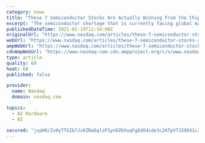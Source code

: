 ```yaml
---
category: news
title: "These 7 Semiconductor Stocks Are Actually Winning From the Chip Shortage"
excerpt: "The semiconductor shortage that is currently facing global manufacturers will produce winners and losers. There are multiple sectors being hit, particularly the tech and automotive industries. The shortage wasn’t caused by any single factor."
publishedDateTime: 2021-02-19T11:34:00Z
originalUrl: "https://www.nasdaq.com/articles/these-7-semiconductor-stocks-are-actually-winning-from-the-chip-shortage-2021-02-19"
webUrl: "https://www.nasdaq.com/articles/these-7-semiconductor-stocks-are-actually-winning-from-the-chip-shortage-2021-02-19"
ampWebUrl: "https://www.nasdaq.com/articles/these-7-semiconductor-stocks-are-actually-winning-from-the-chip-shortage-2021-02-19?amp"
cdnAmpWebUrl: "https://www-nasdaq-com.cdn.ampproject.org/c/s/www.nasdaq.com/articles/these-7-semiconductor-stocks-are-actually-winning-from-the-chip-shortage-2021-02-19?amp"
type: article
quality: 68
heat: 68
published: false

provider:
  name: Nasdaq
  domain: nasdaq.com

topics:
  - AI Hardware
  - AI

secured: "jxpHO/Zv0yTTGIb7Jz6ZNa6qlzF5ynDZKXuqFgEdO4ide3c2ATpVT1596X1cZMLHETuTBQZp7YF6K9N5ryEzAnR4g1jcQq1qSYacZ3NkADLh+nU0i3KeuX9VhTpHdWBSZHmRYd2uCnEhdKyRzUmZ+FCBB/GBQMYLlvAYMgViIIvWYrpV7v5N8jgjaEFt+OKrPdSvxtS4tablWf9d8RGB5EJ/qLtx/+Qo+vJXeGnIAxIZz8fWPvtxMV49wCrxhWqsY5J9HgqyZtOgTDLNStH/wO9GfMKSJjjMRwHcDcOBYgatkMDQaltAD3ZSVBBNUWN9tiE5SB75uKf9hMy0eDJHPJ/2KHR/0BNRa7SZOGtGUDU=;0P94yKamvMTDDiJWOq0Xyw=="
---
```


